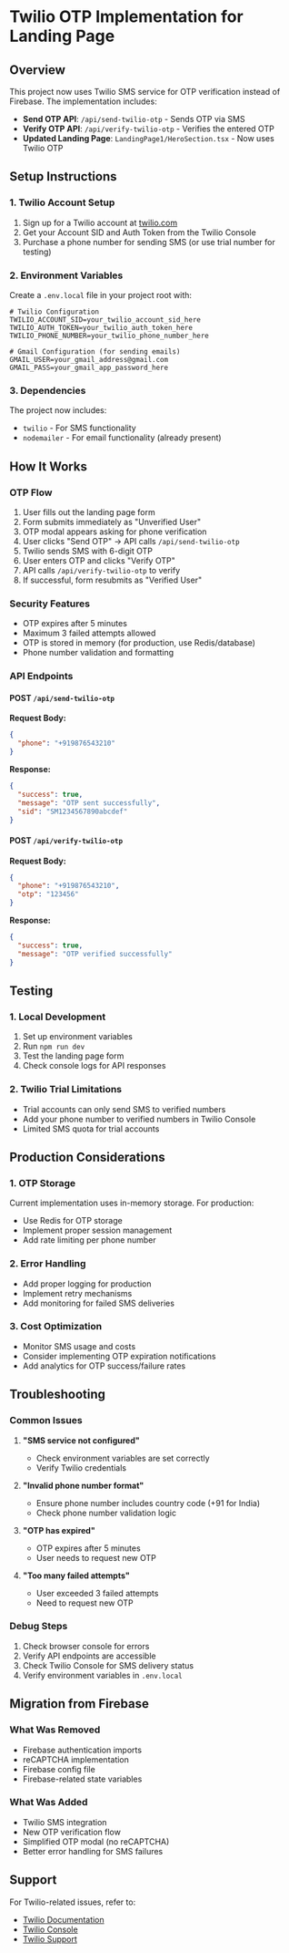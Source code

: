 # Twilio OTP Implementation for Landing Page

## Overview
This project now uses Twilio SMS service for OTP verification instead of Firebase. The implementation includes:

- **Send OTP API**: `/api/send-twilio-otp` - Sends OTP via SMS
- **Verify OTP API**: `/api/verify-twilio-otp` - Verifies the entered OTP
- **Updated Landing Page**: `LandingPage1/HeroSection.tsx` - Now uses Twilio OTP

## Setup Instructions

### 1. Twilio Account Setup
1. Sign up for a Twilio account at [twilio.com](https://twilio.com)
2. Get your Account SID and Auth Token from the Twilio Console
3. Purchase a phone number for sending SMS (or use trial number for testing)

### 2. Environment Variables
Create a `.env.local` file in your project root with:

```env
# Twilio Configuration
TWILIO_ACCOUNT_SID=your_twilio_account_sid_here
TWILIO_AUTH_TOKEN=your_twilio_auth_token_here
TWILIO_PHONE_NUMBER=your_twilio_phone_number_here

# Gmail Configuration (for sending emails)
GMAIL_USER=your_gmail_address@gmail.com
GMAIL_PASS=your_gmail_app_password_here
```

### 3. Dependencies
The project now includes:
- `twilio` - For SMS functionality
- `nodemailer` - For email functionality (already present)

## How It Works

### OTP Flow
1. User fills out the landing page form
2. Form submits immediately as "Unverified User"
3. OTP modal appears asking for phone verification
4. User clicks "Send OTP" → API calls `/api/send-twilio-otp`
5. Twilio sends SMS with 6-digit OTP
6. User enters OTP and clicks "Verify OTP"
7. API calls `/api/verify-twilio-otp` to verify
8. If successful, form resubmits as "Verified User"

### Security Features
- OTP expires after 5 minutes
- Maximum 3 failed attempts allowed
- OTP is stored in memory (for production, use Redis/database)
- Phone number validation and formatting

### API Endpoints

#### POST `/api/send-twilio-otp`
**Request Body:**
```json
{
  "phone": "+919876543210"
}
```

**Response:**
```json
{
  "success": true,
  "message": "OTP sent successfully",
  "sid": "SM1234567890abcdef"
}
```

#### POST `/api/verify-twilio-otp`
**Request Body:**
```json
{
  "phone": "+919876543210",
  "otp": "123456"
}
```

**Response:**
```json
{
  "success": true,
  "message": "OTP verified successfully"
}
```

## Testing

### 1. Local Development
1. Set up environment variables
2. Run `npm run dev`
3. Test the landing page form
4. Check console logs for API responses

### 2. Twilio Trial Limitations
- Trial accounts can only send SMS to verified numbers
- Add your phone number to verified numbers in Twilio Console
- Limited SMS quota for trial accounts

## Production Considerations

### 1. OTP Storage
Current implementation uses in-memory storage. For production:
- Use Redis for OTP storage
- Implement proper session management
- Add rate limiting per phone number

### 2. Error Handling
- Add proper logging for production
- Implement retry mechanisms
- Add monitoring for failed SMS deliveries

### 3. Cost Optimization
- Monitor SMS usage and costs
- Consider implementing OTP expiration notifications
- Add analytics for OTP success/failure rates

## Troubleshooting

### Common Issues

1. **"SMS service not configured"**
   - Check environment variables are set correctly
   - Verify Twilio credentials

2. **"Invalid phone number format"**
   - Ensure phone number includes country code (+91 for India)
   - Check phone number validation logic

3. **"OTP has expired"**
   - OTP expires after 5 minutes
   - User needs to request new OTP

4. **"Too many failed attempts"**
   - User exceeded 3 failed attempts
   - Need to request new OTP

### Debug Steps
1. Check browser console for errors
2. Verify API endpoints are accessible
3. Check Twilio Console for SMS delivery status
4. Verify environment variables in `.env.local`

## Migration from Firebase

### What Was Removed
- Firebase authentication imports
- reCAPTCHA implementation
- Firebase config file
- Firebase-related state variables

### What Was Added
- Twilio SMS integration
- New OTP verification flow
- Simplified OTP modal (no reCAPTCHA)
- Better error handling for SMS failures

## Support
For Twilio-related issues, refer to:
- [Twilio Documentation](https://www.twilio.com/docs)
- [Twilio Console](https://console.twilio.com)
- [Twilio Support](https://support.twilio.com)



